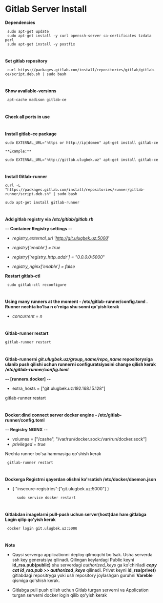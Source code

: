 # **Gitlab Server Install**

**Dependencies**

     sudo apt-get update
     sudo apt-get install -y curl openssh-server ca-certificates tzdata perl
     sudo apt-get install -y postfix
#
**Set gitlab repository**

     curl https://packages.gitlab.com/install/repositories/gitlab/gitlab-ce/script.deb.sh | sudo bash
#
**Show available-versions**

     apt-cache madison gitlab-ce 

#
**Check all ports in use**
#
**Install gitlab-ce package**

    sudo EXTERNAL_URL="https or http://ip|domen" apt-get install gitlab-ce
 
    **Example:** 
    
    sudo EXTERNAL_URL="http://gitlab.ulugbek.uz" apt-get install gitlab-ce
#
**Install Gitlab-runner**

    curl -L "https://packages.gitlab.com/install/repositories/runner/gitlab-runner/script.deb.sh" | sudo bash

    sudo apt-get install gitlab-runner
#
**Add gitlab registry via _/etc/gitlab/gitlab.rb_**

**-- Container Registry settings --**

-   _registry_external_url 'http://git.ulugbek.uz:5000_'

-  _registry['enable'] = true_

- _registry['registry_http_addr'] = "0.0.0.0:5000_"

- _registry_nginx['enable'] = false_



**Restart gitlab-ctl**

     sudo gitlab-ctl reconfigure
#
**Using many runners at the moment - /etc/gitlab-runner/config.toml . Runner nechta bo'lsa n o'rniga shu sonni qo'yish kerak**

  -  _concurrent = n_
#
**Gitlab-runner restart**

    gitlab-runner restart
#
**Gitlab-runnerni  _git.ulugbek.uz/group_name/repo_name_ repositorysiga ulanib push qilishi uchun runnerni configuratsiyasini change qilish kerak  _/etc/gitlab-runner/config.toml_** 

**-- [runners.docker] --**
 
  - extra_hosts = ["git.ulugbek.uz:192.168.15.128"]


gitlab-runner restart

#
**Docker:dind connect server docker engine - /etc/gitlab-runner/config.toml**

**-- Registry NGINX --**
  - volumes = ["/cashe", "/var/run/docker.sock:/var/run/docker.sock"]
  -  _privileged = true_

Nechta runner bo'sa hammasiga qo'shish kerak

     gitlab-runner restart

#

**Dockerga Registrni qayerdan olishni ko'rsatish /etc/docker/daemon.json**
 
  - { "insecure-registries":["git.ulugbek.uz:5000"] }


          sudo service docker restart
#
**Gitlabdan imagelarni pull-push uchun server(host)dan ham gitlabga Login qilip qo'yish kerak**

     docker login git.ulugbek.uz:5000

#


**Note**

- Qaysi serverga applicationni deploy qilmoqchi bo'lsak. Usha serverda ssh key generatsiya qilinadi. Qilingan keylardagi Public keyni **id_rsa.pub(public)**  shu serverdagi _authorized_keys_ ga ko'chiriladi _**copy cat id_rsa.pub >> authorized_keys**_ qilinadi. Privet keyni **id_rsa(privet)** gitlabdagi repositryga yoki ush repository joylashgan guruhni  **Vareble** qismiga qo'shish kerak.


- Gitlabga pull push qilish uchun Gitlab turgan serverni va Application turgan serverni docker login qilib qo'yish kerak
